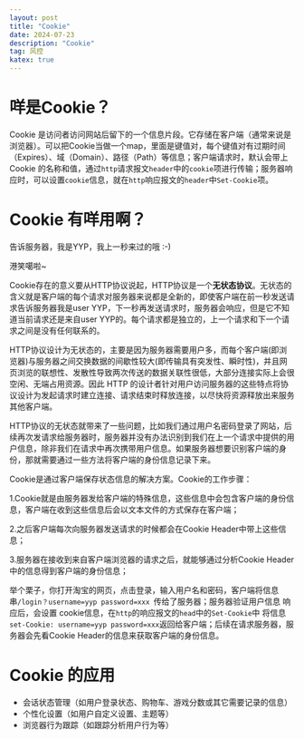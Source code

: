 ```yaml
---
layout: post
title: "Cookie"
date: 2024-07-23
description: "Cookie"
tag: 风控
katex: true
---
```


# 咩是Cookie？

Cookie 是访问者访问网站后留下的一个信息片段。它存储在客户端（通常来说是浏览器）。可以把Cookie当做一个map，里面是键值对，每个键值对有过期时间（Expires）、域（Domain）、路径（Path）等信息；客户端请求时，默认会带上Cookie 的名称和值，通过`http`请求报文`header`中的`cookie`项进行传输；服务器响应时，可以设置`cookie`信息，就在`http`响应报文的`header`中`Set-Cookie`项。

# Cookie 有咩用啊？

告诉服务器，我是YYP，我上一秒来过的哦 :-)

港笑噶啦~

Cookie存在的意义要从HTTP协议说起，HTTP协议是一个**无状态协议**。无状态的含义就是客户端的每个请求对服务器来说都是全新的，即使客户端在前一秒发送请求告诉服务器我是user YYP，下一秒再发送请求时，服务器会响应，但是它不知道当前请求还是来自user YYP的。每个请求都是独立的，上一个请求和下一个请求之间是没有任何联系的。

HTTP协议设计为无状态的，主要是因为服务器需要用户多，而每个客户端(即浏览器)与服务器之间交换数据的间歇性较大(即传输具有突发性、瞬时性)，并且网页浏览的联想性、发散性导致两次传送的数据关联性很低，大部分连接实际上会很空闲、无端占用资源。因此 HTTP 的设计者针对用户访问服务器的这些特点将协议设计为发起请求时建立连接、请求结束时释放连接，以尽快将资源释放出来服务其他客户端。

HTTP协议的无状态就带来了一些问题，比如我们通过用户名密码登录了网站，后续再次发请求给服务器时，服务器并没有办法识别到我们在上一个请求中提供的用户信息，除非我们在请求中再次携带用户信息。如果服务器想要识别客户端的身份，那就需要通过一些方法将客户端的身份信息记录下来。

 Cookie是通过客户端保存状态信息的解决方案。Cookie的工作步骤：

1.Cookie就是由服务器发给客户端的特殊信息，这些信息中会包含客户端的身份信息，客户端在收到这些信息后会以文本文件的方式保存在客户端；

2.之后客户端每次向服务器发送请求的时候都会在Cookie Header中带上这些信息；

3.服务器在接收到来自客户端浏览器的请求之后，就能够通过分析Cookie Header中的信息得到客户端的身份信息；

举个栗子，你打开淘宝的网页，点击登录，输入用户名和密码，客户端将信息串`/login？username=yyp password=xxx `传给了服务器；服务器验证用户信息 响应后，会设置 cookie信息，在`http`的响应报文的`head`中的`Set-Cookie`中 将信息`set-Cookie: username=yyp password=xxx`返回给客户端；后续在请求服务器，服务器会先看Cookie Header的信息来获取客户端的身份信息。


# Cookie 的应用

- 会话状态管理（如用户登录状态、购物车、游戏分数或其它需要记录的信息）
- 个性化设置（如用户自定义设置、主题等）
- 浏览器行为跟踪（如跟踪分析用户行为等）





